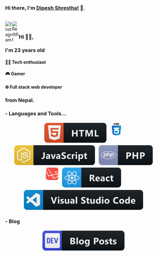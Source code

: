 ### Hi there, I'm [Dipesh Shrestha!](https://shresthadeepesh.com.np) 👋.

<br/>
<a href="https://www.instagram.com/dipesh.restha/">
  <img align="left" alt="Instagram" width="22px" src="https://cdn.jsdelivr.net/npm/simple-icons@v3/icons/instagram.svg" />
</a>
<a href="https://www.facebook.com/Get.Dipesh/">
  <img align="left" alt=" Reddit" width="22px" src="https://cdn.jsdelivr.net/npm/simple-icons@v3/icons/facebook.svg" />
</a>
<br/>

### Hi 🙋‍♂️,

### I'm 23 years old

#### 👨‍💻 Tech enthusiast

#### 🎮 Gamer

#### 🌐 Full stack web developer

### from Nepal.

### - Languages and Tools...

<p align="center">
  <img src="https://github.com/JustaNormalDreamer/JustaNormalDreamer/blob/master/svg/dev/languages/html.svg" alt="HTML"
    style="vertical-align:top; margin:4px;">
  <img src="https://github.com/JustaNormalDreamer/JustaNormalDreamer/blob/master/svg/dev/languages/css3.svg" alt="CSS"
    style="vertical-align:top; margin:4px;" width="40px" height="40px">
  <img src="https://github.com/JustaNormalDreamer/JustaNormalDreamer/blob/master/svg/dev/languages/js.svg" alt="Javascript"
    style="vertical-align:top; margin:4px;">
  <img src="https://github.com/JustaNormalDreamer/JustaNormalDreamer/blob/master/svg/dev/languages/php.svg" alt="PHP"
    style="vertical-align:top; margin:4px;">
  <img src="https://github.com/JustaNormalDreamer/JustaNormalDreamer/blob/master/svg/dev/frameworks/laravel.svg" alt="Laravel"
    style="vertical-align:top; margin:4px;" width="40px" height="40px">
  <img src="https://github.com/JustaNormalDreamer/JustaNormalDreamer/blob/master/svg/dev/frameworks/react.svg" alt="React"
    style="vertical-align:top; margin:4px;">
    <img src="https://github.com/JustaNormalDreamer/JustaNormalDreamer/blob/master/svg/dev/tools/visualstudio_code.svg" alt="React"
    style="vertical-align:top; margin:4px;">
  </p>

### - Blog

<p align="center">
<a href="http://www.thetechlink.com">
<img src="https://github.com/JustaNormalDreamer/JustaNormalDreamer/blob/master/svg/blogs/devto.svg" alt="HTML"
    style="vertical-align:top; margin:4px;">
    </a>
  </p>
